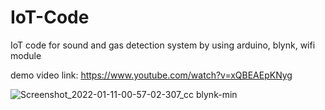 # IoT-Code
IoT code for sound and gas detection system by using arduino, blynk, wifi module 


demo video link: https://www.youtube.com/watch?v=xQBEAEpKNyg


![Screenshot_2022-01-11-00-57-02-307_cc blynk-min](https://user-images.githubusercontent.com/47039014/152585463-5560f176-34d6-41c7-85ed-de2304493d63.jpg)

